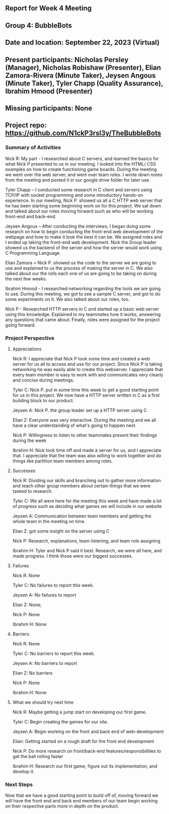 ## Report for Week 4 Meeting
## Group 4: BubbleBots
## Date and location: September 22, 2023 (Virtual)
## Present participants: Nicholas Persley (Manager), Nicholas Robishaw (Presenter), Elian Zamora-Rivera (Minute Taker), Jeysen Angous (Minute Taker), Tyler Chapp (Quality Assurance), Ibrahim Hmood (Presenter)
## Missing participants: None
## Project repo: https://github.com/N1ckP3rsl3y/TheBubbleBots

### Summary of Activities
Nick R: My part - I researched about C servers, and learned the basics for what Nick P presented to us in our meeting. I looked into the HTML/ CSS examples on how to create functioning game boards. During the meeting we went over the web server, and went over team roles. I wrote down notes from the meeting and posted it in our google drive folder for later use.

Tyler Chapp – I conducted some research in C client and servers using TCP/IP with socket programming and some introductory hands-on experience. In our meeting, Nick P. showed us all a C HTTP web server that he has been starting some beginning work on for this project. We sat down and talked about our roles moving forward such as who will be working front-end and back-end. 

Jeysen Angous – After conducting the interviews, I began doing some research on how to begin conducting the front-end web development of the webpage and how to make it look the best it can be. We assigned roles and I ended up taking the front-end web development. Nick the Group leader showed us the backend of the server and how the server would work using C Programming Language.

Elian Zamora = Nick P. showed us the code to the server we are going to use and explained to us the process of making the server in C. We also talked about our the rolls each one of us are going to be taking on during the next few weeks. 

Ibrahim Hmood - I researched networking regarding the tools we are going to use. During this meeting, we got to see a sample C server, and got to do some experiments on it. We also talked about our roles, too.

Nick P - Researched HTTP servers in C and started up a basic web server using this knowledge. Explained to my teammates how it works, answering any questions that came about. Finally, roles were assigned for the project going forward.

### Project Perspective

  1. Appreciations
     
     Nick R: I appreciate that Nick P took some time and created a web server for us all to access and use for our project. Since Nick P is taking networking he was easily able to create this webserver. I appreciate that every team member is easy to work with and communicates very clearly and concise during meetings.

     Tyler C: Nick P. put in some time this week to get a good starting point for us in this project. We now have a HTTP server written in C as a first building block to our product.
  
     Jeysen A: Nick P. the group leader set up a HTTP server using C 

     Elian Z: Everyone was very interactive. During the meeting and we all have a clear understanding of what's going to happen next.

     Nick P: Willingness to listen to other teammates present their findings during the week
     
     Ibrahim H: Nick took time off and made a server for us, and I appreciate that. I appreciate that the team was also willing to work together and do things like partition team members among roles.
  
  2. Successes

     Nick R: Dividing our skills and branching out to gather more information and teach other group members about certain things that we were tasked to research.
     
     Tyler C: We all were here for the meeting this week and have made a lot of progress such as deciding what games we will include in our website 

     Jeysen A: Communication between team members and getting the whole team in the meeting on time.

     Elian Z:  got some insight on the server using C

     Nick P: Research, explanations, team listening, and team role assigning

     Ibrahim H: Tyler and Nick P said it best: Research, we were all here, and made progress. I think those were our biggest successes.

  3. Failures

     Nick R: None
     
     Tyler C:	No failures to report this week.

     Jeysen A: No failures to report

     Elian Z: None;

     Nick P: None

     Ibrahim H: None
  
  4. Barriers

     Nick R: None
     
     Tyler C: No barriers to report this week.

     Jeysen A: No barriers to report

     Elian Z: No barriers

     Nick P: None
  
     Ibrahim H: None

  5. What we should try next time

     Nick R: Maybe getting a jump start on developing our first game.

     Tyler C: Begin creating the games for our site.

     Jeysen A: Begin working on the front and back end of web-development

     Elian: Getting started on a rough draft for the front end development

     Nick P: Do more research on front/back-end features/responsibilities to get the ball rolling faster

     Ibrahim H: Research our first game, figure out its implementation, and develop it.

### Next Steps
Now that we have a good starting point to build off of, moving forward we will have the front end and back end members of our team begin working on their respective parts more in depth on the product.
